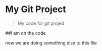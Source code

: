 # My Git Project 

>My code for git projed

##I am on the code

now we are doing something else to this file 
